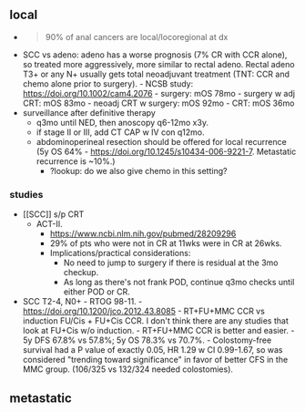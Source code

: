 
## local

- >90% of anal cancers are local/locoregional at dx
- SCC vs adeno: adeno has a worse prognosis (7% CR with CCR alone), so treated more aggressively, more similar to rectal adeno. Rectal adeno T3+ or any N+ usually gets total neoadjuvant treatment (TNT: CCR and chemo alone prior to surgery).
		- NCSB study: https://doi.org/10.1002/cam4.2076
		- surgery: mOS 78mo
		- surgery w adj CRT: mOS 83mo
		- neoadj CRT w surgery: mOS 92mo
		- CRT: mOS 36mo
- surveillance after definitive therapy
	- q3mo until NED, then anoscopy q6-12mo x3y. 
	- if stage II or III, add CT CAP w IV con q12mo.
	- abdominoperineal resection should be offered for local recurrence (5y OS 64% - https://doi.org/10.1245/s10434-006-9221-7. Metastatic recurrence is ~10%.)
		- ?lookup: do we also give chemo in this setting? 
### studies
- [[SCC]] s/p CRT
	- ACT-II. 
		- https://www.ncbi.nlm.nih.gov/pubmed/28209296
		- 29% of pts who were not in CR at 11wks were in CR at 26wks. 
		- Implications/practical considerations:
			- No need to jump to surgery if there is residual at the 3mo checkup.
			- As long as there's not frank POD, continue q3mo checks until either POD or CR.
- SCC T2-4, N0+
		- RTOG 98-11. 
			- https://doi.org/10.1200/jco.2012.43.8085
			- RT+FU+MMC CCR vs induction FU/Cis + FU+Cis CCR. I don't think there are any studies that look at FU+Cis w/o induction.
			- RT+FU+MMC CCR is better and easier.
			- 5y DFS 67.8% vs 57.8%; 5y OS 78.3% vs 70.7%. 
			- Colostomy-free survival had a P value of exactly 0.05, HR 1.29 w CI 0.99-1.67, so was considered "trending toward significance" in favor of better CFS in the MMC group. (106/325 vs 132/324 needed colostomies).
	
## metastatic
